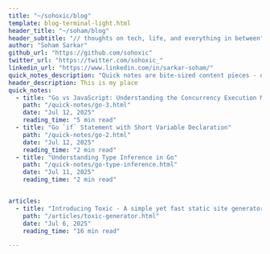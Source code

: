 ```yaml
---
title: "~/sohoxic/blog"
template: blog-terminal-light.html
header_title: "~/soham/blog"
header_subtitle: "// thoughts on tech, life, and everything in between"
author: "Soham Sarkar"
github_url: "https://github.com/sohoxic"
twitter_url: "https://twitter.com/sohoxic_"
linkedin_url: "https://www.linkedin.com/in/sarkar-soham/"
quick_notes_description: "Quick notes are bite-sized content pieces - quick thoughts, code snippets, book notes, and tips. Perfect for when you want something informative but don't have time for a full article."
header_description: This is my place
quick_notes:
  - title: "Go vs JavaScript: Understanding the Concurrency Execution Models"
    path: "/quick-notes/go-3.html"
    date: "Jul 12, 2025"
    reading_time: "5 min read"
  - title: "Go `if` Statement with Short Variable Declaration"
    path: "/quick-notes/go-2.html"
    date: "Jul 12, 2025"
    reading_time: "2 min read"
  - title: "Understanding Type Inference in Go"
    path: "/quick-notes/go-type-inference.html"
    date: "Jul 11, 2025"
    reading_time: "2 min read"


articles:
  - title: "Introducing Toxic - A simple yet fast static site generator"
    path: "/articles/toxic-generator.html"
    date: "Jul 6, 2025"
    reading_time: "16 min read"

---
```

